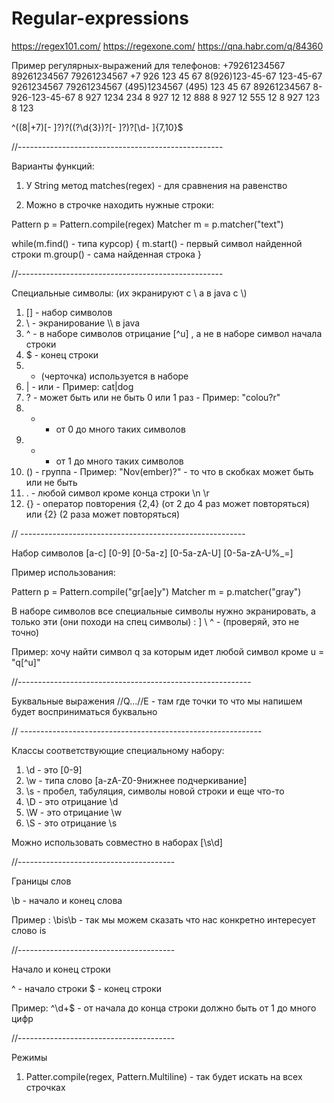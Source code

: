 # Regular-expressions

https://regex101.com/
https://regexone.com/
https://qna.habr.com/q/84360

Пример регулярных-выражений для телефонов:
+79261234567
89261234567
79261234567
+7 926 123 45 67
8(926)123-45-67
123-45-67
9261234567
79261234567
(495)1234567
(495) 123 45 67
89261234567
8-926-123-45-67
8 927 1234 234
8 927 12 12 888
8 927 12 555 12
8 927 123 8 123

^((8|\+7)[\- ]?)?(\(?\d{3}\)?[\- ]?)?[\d\- ]{7,10}$

//---------------------------------------------------

Варианты функций:

1) У String метод matches(regex) - для сравнения на равенство

2) Можно в строчке находить нужные строки:

Pattern p = Pattern.compile(regex)
Matcher m = p.matcher("text")

while(m.find() - типа курсор) {
  m.start() - первый символ найденной строки
  m.group() - сама найденная строка
}

//---------------------------------------------------

Специальные символы: (их экранируют с \ а в java c \\)

1) [] - набор символов
2) \ - экранирование \\\\ в java
3) ^ - в наборе символов отрицание [\^u] , а не в наборе символ начала строки
4) $ - конец строки
5) - (черточка) используется в наборе
6) | - или - Пример: cat|dog
7) ? - может быть или не быть 0 или 1 раз - Пример: "colou?r"
8) * - от 0 до много таких символов
9) + - от 1 до много таких символов
10) () - группа - Пример: "Nov(ember)?" - то что в скобках может быть или не быть
11) . - любой символ кроме конца строки \n \r
12) {} - оператор повторения {2,4} (от 2 до 4 раз может повторяться) или {2} (2 раза может повторяться)

// --------------------------------------------------------

Набор символов
[a-c] [0-9] [0-5a-z] [0-5a-zA-U] [0-5a-zA-U%_=]

Пример использования:

Pattern p = Pattern.compile("gr[ae]y")
Matcher m = p.matcher("gray")

В наборе символов все специальные символы нужно экранировать, а только эти (они походи на спец символы) : ] \ ^ - (проверяй, это не точно)

Пример: хочу найти символ q за которым идет любой символ кроме u = "q[^u]"

//---------------------------------------------------------- 

Буквальные выражения
//Q...//E - там где точки то что мы напишем будет восприниматься буквально

// ------------------------------------------------------------

Классы соответствующие специальному набору:

1) \d - это [0-9]
2) \w - типа слово [a-zA-Z0-9нижнее подчеркивание]
3) \s - пробел, табуляция, символы новой строки и еще что-то
4) \D - это отрицание \d
5) \W - это отрицание \w
6) \S - это отрицание \s

Можно использовать совместно в наборах [\\s\\d]

//---------------------------------------

Границы слов

\b - начало и конец слова

Пример : \bis\b - так мы можем сказать что нас конкретно интересует слово is

//---------------------------------------

Начало и конец строки

^ - начало строки $ - конец строки

Пример: ^\\d+$ - от начала до конца строки должно быть от 1 до много цифр

//---------------------------------------

Режимы

1) Patter.compile(regex, Pattern.Multiline) - так будет искать на всех строчках
